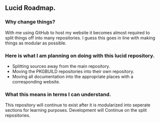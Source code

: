 ## Lucid Roadmap.

### Why change things?
With me using GitHub to host my website it becomes almost required to split things off into many repositories. I guess this goes in line with making things as modular as possible.


### Here is what I am planning on doing with this lucid repository.

* Splitting sources away from the main repository.
* Moving the PKGBUILD repositories into their own repository.
* Moving all documentation into the appropriate places with a corresponding website.

### What this means in terms I can understand.
This repository will continue to exist after it is modularized into seperate sections for learning purposes. Development will Continue on the split repositories.
